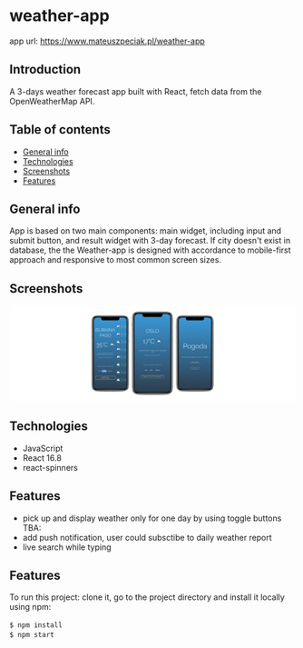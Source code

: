 # weather-app

app url: https://www.mateuszpeciak.pl/weather-app

## Introduction 
A 3-days weather forecast app built with React, fetch data from the OpenWeatherMap API. 

## Table of contents
* [General info](#general-info)
* [Technologies](#technologies)
* [Screenshots](#screenshots)
* [Features](#features)

## General info
App is based on two main components: main widget, including input and submit button, and result widget with 3-day forecast. If city doesn't exist in database, the  the Weather-app is designed with accordance to mobile-first approach and responsive to most common screen sizes.

## Screenshots
![mockup weather-app](/mockup/mockup.png)

## Technologies
* JavaScript
* React 16.8
* react-spinners

## Features
* pick up and display weather only for one day by using toggle buttons
TBA:
* add push notification, user could subsctibe to daily weather report
* live search while typing
## Features
To run this project:
clone it, go to the project directory and install it locally using npm:

`$ npm install`     
`$ npm start`
